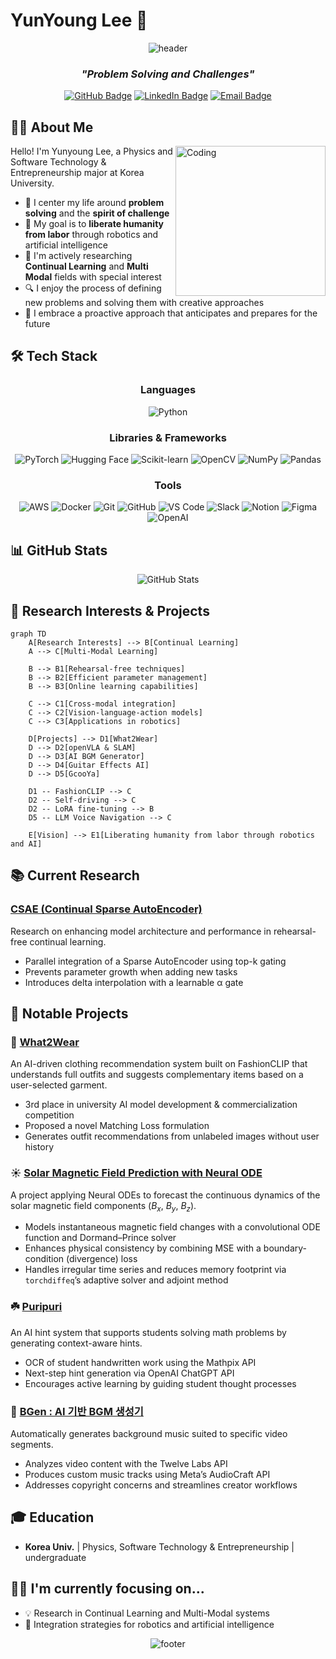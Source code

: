 # YunYoung Lee 👋

<div align="center">
  
  ![header](https://capsule-render.vercel.app/api?type=waving&color=gradient&height=300&section=header&text=YunYoung%20Lee&fontSize=90)

  ### *"Problem Solving and Challenges"*
  
  [![GitHub Badge](https://img.shields.io/badge/GitHub-181717?style=flat-square&logo=GitHub&logoColor=white)](https://github.com/yunyounglee99)
  [![LinkedIn Badge](https://img.shields.io/badge/LinkedIn-0A66C2?style=flat-square&logo=LinkedIn&logoColor=white)](https://www.linkedin.com/)
  [![Email Badge](https://img.shields.io/badge/Email-EA4335?style=flat-square&logo=Gmail&logoColor=white)](mailto:kembel0116@gmail.com)

</div>

## 🧑‍💻 About Me

<img align="right" alt="Coding" width="240" src="https://media.giphy.com/media/v1.Y2lkPTc5MGI3NjExcXk3cnFyanl3OGFnM3Z5MGpwcmxsczAzZDY3NGQ1ZGlnN3lvaGZqbCZlcD12MV9pbnRlcm5hbF9naWZfYnlfaWQmY3Q9Zw/qgQUggAC3Pfv687qPC/giphy.gif">

Hello! I'm Yunyoung Lee, a Physics and Software Technology & Entrepreneurship major at Korea University.

- 🎯 I center my life around **problem solving** and the **spirit of challenge**
- 🤖 My goal is to **liberate humanity from labor** through robotics and artificial intelligence
- 🧠 I'm actively researching **Continual Learning** and **Multi Modal** fields with special interest
- 🔍 I enjoy the process of defining new problems and solving them with creative approaches
- 🚀 I embrace a proactive approach that anticipates and prepares for the future

## 🛠️ Tech Stack

<div align="center">

### Languages
<p>
  <img src="https://img.shields.io/badge/Python-3776AB?style=for-the-badge&logo=python&logoColor=white" alt="Python"/>
</p>

### Libraries & Frameworks
<p>
  <img src="https://img.shields.io/badge/PyTorch-EE4C2C?style=for-the-badge&logo=pytorch&logoColor=white" alt="PyTorch"/>
  <img src="https://img.shields.io/badge/Hugging_Face-FFD21E?style=for-the-badge&logo=huggingface&logoColor=black" alt="Hugging Face"/>
  <img src="https://img.shields.io/badge/scikit_learn-F7931E?style=for-the-badge&logo=scikit-learn&logoColor=white" alt="Scikit-learn"/>
  <img src="https://img.shields.io/badge/OpenCV-5C3EE8?style=for-the-badge&logo=opencv&logoColor=white" alt="OpenCV"/>
  <img src="https://img.shields.io/badge/NumPy-013243?style=for-the-badge&logo=numpy&logoColor=white" alt="NumPy"/>
  <img src="https://img.shields.io/badge/Pandas-150458?style=for-the-badge&logo=pandas&logoColor=white" alt="Pandas"/>
</p>

### Tools
<p>
  <img src="https://img.shields.io/badge/AWS-232F3E?style=for-the-badge&logo=amazonaws&logoColor=white" alt="AWS"/>
  <img src="https://img.shields.io/badge/Docker-2496ED?style=for-the-badge&logo=docker&logoColor=white" alt="Docker"/>
  <img src="https://img.shields.io/badge/Git-F05032?style=for-the-badge&logo=git&logoColor=white" alt="Git"/>
  <img src="https://img.shields.io/badge/GitHub-181717?style=for-the-badge&logo=github&logoColor=white" alt="GitHub"/>
  <img src="https://img.shields.io/badge/VS_Code-007ACC?style=for-the-badge&logo=visualstudiocode&logoColor=white" alt="VS Code"/>
  <img src="https://img.shields.io/badge/Slack-4A154B?style=for-the-badge&logo=slack&logoColor=white" alt="Slack"/>
  <img src="https://img.shields.io/badge/Notion-000000?style=for-the-badge&logo=notion&logoColor=white" alt="Notion"/>
  <img src="https://img.shields.io/badge/Figma-F24E1E?style=for-the-badge&logo=figma&logoColor=white" alt="Figma"/>
  <img src="https://img.shields.io/badge/OpenAI-412991?style=for-the-badge&logo=openai&logoColor=white" alt="OpenAI"/>
</p>
</div>

## 📊 GitHub Stats

<div align="center">
  <img src="https://github-readme-stats.vercel.app/api?username=yunyounglee99&show_icons=true&theme=radical" alt="GitHub Stats" />
</div>

## 🔬 Research Interests & Projects

```mermaid
graph TD
    A[Research Interests] --> B[Continual Learning]
    A --> C[Multi-Modal Learning]
    
    B --> B1[Rehearsal-free techniques]
    B --> B2[Efficient parameter management]
    B --> B3[Online learning capabilities]
    
    C --> C1[Cross-modal integration]
    C --> C2[Vision-language-action models]
    C --> C3[Applications in robotics]
    
    D[Projects] --> D1[What2Wear]
    D --> D2[openVLA & SLAM]
    D --> D3[AI BGM Generator]
    D --> D4[Guitar Effects AI]
    D --> D5[GcooYa]
    
    D1 -- FashionCLIP --> C
    D2 -- Self-driving --> C
    D2 -- LoRA fine-tuning --> B
    D5 -- LLM Voice Navigation --> C
    
    E[Vision] --> E1[Liberating humanity from labor through robotics and AI]
```

## 📚 Current Research

### [CSAE (Continual Sparse AutoEncoder)](https://github.com/yunyounglee99/CSAE)
Research on enhancing model architecture and performance in rehearsal-free continual learning. 
- Parallel integration of a Sparse AutoEncoder using top-k gating  
- Prevents parameter growth when adding new tasks  
- Introduces delta interpolation with a learnable α gate  

## 🚀 Notable Projects

### 👕 [What2Wear](https://github.com/yunyounglee99/What2Wear)
An AI-driven clothing recommendation system built on FashionCLIP that understands full outfits and suggests complementary items based on a user-selected garment.  
- 3rd place in university AI model development & commercialization competition 
- Proposed a novel Matching Loss formulation  
- Generates outfit recommendations from unlabeled images without user history  

### ☀️ [Solar Magnetic Field Prediction with Neural ODE](https://github.com/yunyounglee99/Solar_Flare_Prediction-neuralODE)  
A project applying Neural ODEs to forecast the continuous dynamics of the solar magnetic field components ($B_x$, $B_y$, $B_z$).  
- Models instantaneous magnetic field changes with a convolutional ODE function and Dormand–Prince solver    
- Enhances physical consistency by combining MSE with a boundary-condition (divergence) loss  
-  Handles irregular time series and reduces memory footprint via `torchdiffeq`’s adaptive solver and adjoint method  

### ☘️ [Puripuri](https://github.com/yunyounglee99/puripuri)
An AI hint system that supports students solving math problems by generating context-aware hints.  
- OCR of student handwritten work using the Mathpix API  
- Next-step hint generation via OpenAI ChatGPT API  
- Encourages active learning by guiding student thought processes

### 🎵 [BGen : AI 기반 BGM 생성기](https://github.com/yunyounglee99/BGen)
Automatically generates background music suited to specific video segments.  
- Analyzes video content with the Twelve Labs API  
- Produces custom music tracks using Meta’s AudioCraft API  
- Addresses copyright concerns and streamlines creator workflows  


## 🎓 Education

- **Korea Univ.** | Physics, Software Technology & Entrepreneurship | undergraduate

## 👨‍💻 I'm currently focusing on...

- 💡 Research in Continual Learning and Multi-Modal systems
- 🤖 Integration strategies for robotics and artificial intelligence

<div align="center">
  
  ![footer](https://capsule-render.vercel.app/api?type=waving&color=gradient&height=200&section=footer)
  
</div>
